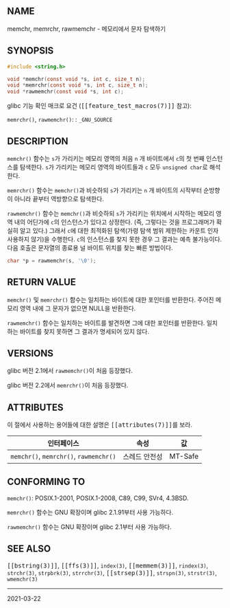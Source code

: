 ## NAME

memchr, memrchr, rawmemchr - 메모리에서 문자 탐색하기

## SYNOPSIS

```c
#include <string.h>

void *memchr(const void *s, int c, size_t n);
void *memrchr(const void *s, int c, size_t n);
void *rawmemchr(const void *s, int c);
```

glibc 기능 확인 매크로 요건 (<tt>[[feature_test_macros(7)]]</tt> 참고):

`memrchr()`, `rawmemchr()`:
:   `_GNU_SOURCE`

## DESCRIPTION

`memchr()` 함수는 `s`가 가리키는 메모리 영역의 처음 `n` 개 바이트에서 `c`의 첫 번째 인스턴스를 탐색한다. `s`가 가리키는 메모리 영역의 바이트들과 `c` 모두 `unsigned char`로 해석한다.

`memrchr()` 함수는 `memchr()`과 비슷하되 `s`가 가리키는 `n` 개 바이트의 시작부터 순방향이 아니라 끝부터 역방향으로 탐색한다.

`rawmemchr()` 함수는 `memchr()`과 비슷하되 `s`가 가리키는 위치에서 시작하는 메모리 영역 내의 어딘가에 `c`의 인스턴스가 있다고 상정한다. (즉, 그렇다는 것을 프로그래머가 확실히 알고 있다.) 그래서 `c`에 대한 최적화된 탐색(가령 탐색 범위 제한하는 카운트 인자 사용하지 않기)을 수행한다. `c`의 인스턴스를 찾지 못한 경우 그 결과는 예측 불가능이다. 다음 호출은 문자열의 종료용 널 바이트 위치를 찾는 빠른 방법이다.

```c
char *p = rawmemchr(s, '\0');
```

## RETURN VALUE

`memchr()` 및 `memrchr()` 함수는 일치하는 바이트에 대한 포인터를 반환한다. 주어진 메모리 영역 내에 그 문자가 없으면 NULL을 반환한다.

`rawmemchr()` 함수는 일치하는 바이트를 발견하면 그에 대한 포인터를 반환한다. 일치하는 바이트를 찾지 못하면 그 결과가 명세되어 있지 않다.

## VERSIONS

glibc 버전 2.1에서 `rawmemchr()`이 처음 등장했다.

glibc 버전 2.2에서 `memrchr()`이 처음 등장했다.

## ATTRIBUTES

이 절에서 사용하는 용어들에 대한 설명은 <tt>[[attributes(7)]]</tt>를 보라.

| 인터페이스 | 속성 | 값 |
| --- | --- | --- |
| `memchr()`, `memrchr()`, `rawmemchr()` | 스레드 안전성 | MT-Safe |

## CONFORMING TO

`memchr()`: POSIX.1-2001, POSIX.1-2008, C89, C99, SVr4, 4.3BSD.

`memrchr()` 함수는 GNU 확장이며 glibc 2.1.91부터 사용 가능하다.

`rawmemchr()` 함수는 GNU 확장이며 glibc 2.1부터 사용 가능하다.

## SEE ALSO

<tt>[[bstring(3)]]</tt>, <tt>[[ffs(3)]]</tt>, `index(3)`, <tt>[[memmem(3)]]</tt>, `rindex(3)`, `strchr(3)`, `strpbrk(3)`, `strrchr(3)`, <tt>[[strsep(3)]]</tt>, `strspn(3)`, `strstr(3)`, `wmemchr(3)`

----

2021-03-22
